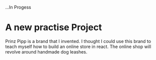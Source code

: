 ...In Progess

# A new practise Project

Prinz Pipp is a brand that I invented. I thought I could use this brand to teach myself how to build an online store in react. The online shop will revolve around handmade dog leashes.
